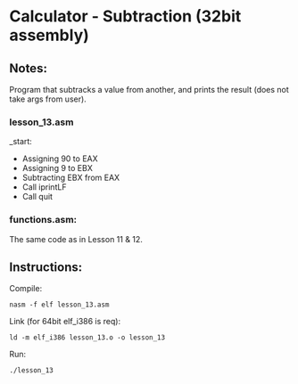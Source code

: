 # Calculator - Subtraction (32bit assembly)

## Notes:
Program that subtracks a value from another, and prints the result (does not take args from user).
 
### lesson_13.asm

_start:
- Assigning 90 to EAX
- Assigning 9 to EBX
- Subtracting EBX from EAX
- Call iprintLF
- Call quit

### functions.asm:
The same code as in Lesson 11 & 12.

## Instructions:

Compile:
```
nasm -f elf lesson_13.asm
```
Link (for 64bit elf_i386 is req):
```
ld -m elf_i386 lesson_13.o -o lesson_13
```
Run:
```
./lesson_13
```